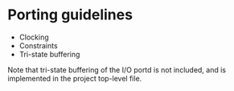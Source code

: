 # Porting guidelines

* Clocking
* Constraints
* Tri-state buffering

Note that tri-state buffering of the I/O portd is not included, and is
implemented in the project top-level file.

